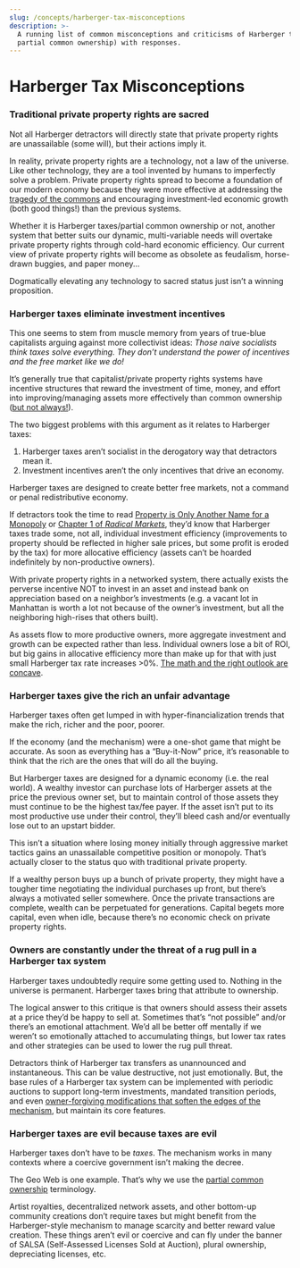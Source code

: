 ```yaml
---
slug: /concepts/harberger-tax-misconceptions
description: >-
  A running list of common misconceptions and criticisms of Harberger taxes (aka
  partial common ownership) with responses.
---
```


# Harberger Tax Misconceptions

### Traditional private property rights are sacred&#x20;

Not all Harberger detractors will directly state that private property rights are unassailable (some will), but their actions imply it.

In reality, private property rights are a technology, not a law of the universe. Like other technology, they are a tool invented by humans to imperfectly solve a problem. Private property rights spread to become a foundation of our modern economy because they were more effective at addressing the [tragedy of the commons](https://en.wikipedia.org/wiki/Tragedy_of_the_commons) and encouraging investment-led economic growth (both good things!) than the previous systems.

Whether it is Harberger taxes/partial common ownership or not, another system that better suits our dynamic, multi-variable needs will overtake private property rights through cold-hard economic efficiency. Our current view of private property rights will become as obsolete as feudalism, horse-drawn buggies, and paper money...

Dogmatically elevating any technology to sacred status just isn’t a winning proposition.

### Harberger taxes eliminate investment incentives

This one seems to stem from muscle memory from years of true-blue capitalists arguing against more collectivist ideas: _Those naive socialists think taxes solve everything. They don’t understand the power of incentives and the free market like we do!_

It’s generally true that capitalist/private property rights systems have incentive structures that reward the investment of time, money, and effort into improving/managing assets more effectively than common ownership ([but not always!](https://www.cambridge.org/core/books/governing-the-commons/A8BB63BC4A1433A50A3FB92EDBBB97D5)).

The two biggest problems with this argument as it relates to Harberger taxes:

1. Harberger taxes aren’t socialist in the derogatory way that detractors mean it.&#x20;
2. Investment incentives aren’t the only incentives that drive an economy.

Harberger taxes are designed to create better free markets, not a command or penal redistributive economy.

If detractors took the time to read [Property is Only Another Name for a Monopoly](http://assets.press.princeton.edu/chapters/s11222.pdf) or [Chapter 1 of _Radical Markets_](http://assets.press.princeton.edu/chapters/s11222.pdf), they’d know that Harberger taxes trade some, not all, individual investment efficiency (improvements to property should be reflected in higher sale prices, but some profit is eroded by the tax) for more allocative efficiency (assets can’t be hoarded indefinitely by non-productive owners).

With private property rights in a networked system, there actually exists the perverse incentive NOT to invest in an asset and instead bank on appreciation based on a neighbor’s investments (e.g. a vacant lot in Manhattan is worth a lot not because of the owner’s investment, but all the neighboring high-rises that others built).

As assets flow to more productive owners, more aggregate investment and growth can be expected rather than less. Individual owners lose a bit of ROI, but big gains in allocative efficiency more than make up for that with just small Harberger tax rate increases >0%. [The math and the right outlook are concave](https://vitalik.ca/general/2020/11/08/concave.html).

### Harberger taxes give the rich an unfair advantage

Harberger taxes often get lumped in with hyper-financialization trends that make the rich, richer and the poor, poorer.

If the economy (and the mechanism) were a one-shot game that might be accurate. As soon as everything has a “Buy-it-Now” price, it’s reasonable to think that the rich are the ones that will do all the buying.

But Harberger taxes are designed for a dynamic economy (i.e. the real world). A wealthy investor can purchase lots of Harberger assets at the price the previous owner set, but to maintain control of those assets they must continue to be the highest tax/fee payer. If the asset isn’t put to its most productive use under their control, they’ll bleed cash and/or eventually lose out to an upstart bidder.

This isn’t a situation where losing money initially through aggressive market tactics gains an unassailable competitive position or monopoly. That’s actually closer to the status quo with traditional private property.

If a wealthy person buys up a bunch of private property, they might have a tougher time negotiating the individual purchases up front, but there’s always a motivated seller somewhere. Once the private transactions are complete, wealth can be perpetuated for generations. Capital begets more capital, even when idle, because there’s no economic check on private property rights.

### **Owners are constantly under the threat of a rug pull in a Harberger tax system**

Harberger taxes undoubtedly require some getting used to. Nothing in the universe is permanent. Harberger taxes bring that attribute to ownership.

The logical answer to this critique is that owners should assess their assets at a price they’d be happy to sell at. Sometimes that’s “not possible” and/or there’s an emotional attachment. We’d all be better off mentally if we weren’t so emotionally attached to accumulating things, but lower tax rates and other strategies can be used to lower the rug pull threat.

Detractors think of Harberger tax transfers as unannounced and instantaneous. This can be value destructive, not just emotionally. But, the base rules of a Harberger tax system can be implemented with periodic auctions to support long-term investments, mandated transition periods, and even [owner-forgiving modifications that soften the edges of the mechanism](https://ethresear.ch/t/highlight-robin-hansons-more-owner-forgiving-modified-harberger-tax/5720), but maintain its core features.

### **Harberger taxes are evil because taxes are evil**

Harberger taxes don’t have to be _taxes_. The mechanism works in many contexts where a coercive government isn’t making the decree.

The Geo Web is one example. That’s why we use the [partial common ownership](./partial-common-ownership) terminology.

Artist royalties, decentralized network assets, and other bottom-up community creations don’t require taxes but might benefit from the Harberger-style mechanism to manage scarcity and better reward value creation. These things aren’t evil or coercive and can fly under the banner of SALSA (Self-Assessed Licenses Sold at Auction), plural ownership, depreciating licenses, etc.
